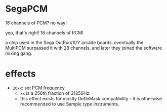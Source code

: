 # SegaPCM

16 channels of PCM? no way!

yep, that's right! 16 channels of PCM!

a chip used in the Sega OutRun/X/Y arcade boards. eventually the MultiPCM surpassed it with 28 channels, and later they joined the software mixing gang.

# effects
- `20xx`: set PCM frequency.
  - `xx` is a 256th fraction of 31250Hz.
  - this effect exists for mostly DefleMask compatibility - it is otherwise recommended to use Sample type instruments.
